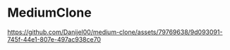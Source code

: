 # MediumClone

https://github.com/Danijel00/medium-clone/assets/79769638/9d093091-745f-44e1-807e-497ac938ce70

